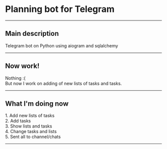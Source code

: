 <h1>Planning bot for Telegram</h1>

----

<h2>Main description</h2>
Telegram bot on Python using aiogram and sqlalchemy

----

<h2>Now work!</h2>
Nothing :( <br>
But now I work on adding of new lists of tasks and tasks.

----

<h2>What I'm doing now</h2>
1. Add new lists of tasks <br>
2. Add tasks <br>
3. Show lists and tasks <br>
4. Change tasks and lists <br>
5. Sent all to channel/chats 

----
